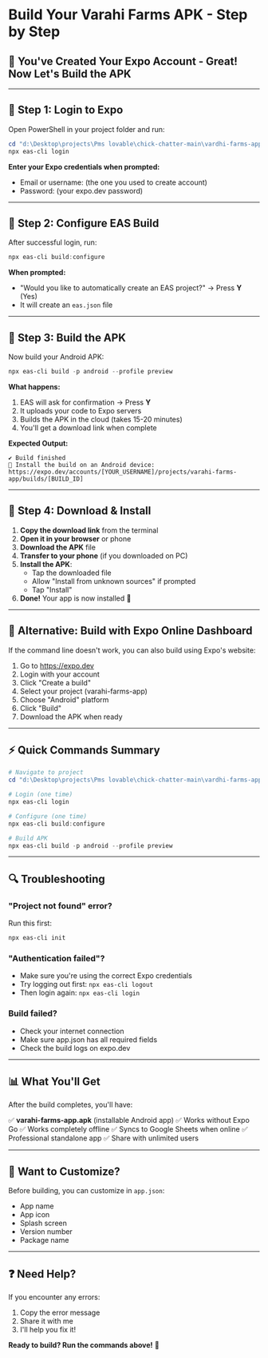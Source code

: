 # Build Your Varahi Farms APK - Step by Step

## 🎯 You've Created Your Expo Account - Great! Now Let's Build the APK

---

## 📝 **Step 1: Login to Expo**

Open PowerShell in your project folder and run:

```powershell
cd "d:\Desktop\projects\Pms lovable\chick-chatter-main\vardhi-farms-app"
npx eas-cli login
```

**Enter your Expo credentials when prompted:**
- Email or username: (the one you used to create account)
- Password: (your expo.dev password)

---

## 📝 **Step 2: Configure EAS Build**

After successful login, run:

```powershell
npx eas-cli build:configure
```

**When prompted:**
- "Would you like to automatically create an EAS project?" → Press **Y** (Yes)
- It will create an `eas.json` file

---

## 📝 **Step 3: Build the APK**

Now build your Android APK:

```powershell
npx eas-cli build -p android --profile preview
```

**What happens:**
1. EAS will ask for confirmation → Press **Y**
2. It uploads your code to Expo servers
3. Builds the APK in the cloud (takes 15-20 minutes)
4. You'll get a download link when complete

**Expected Output:**
```
✔ Build finished
📱 Install the build on an Android device:
https://expo.dev/accounts/[YOUR_USERNAME]/projects/varahi-farms-app/builds/[BUILD_ID]
```

---

## 📝 **Step 4: Download & Install**

1. **Copy the download link** from the terminal
2. **Open it in your browser** or phone
3. **Download the APK** file
4. **Transfer to your phone** (if you downloaded on PC)
5. **Install the APK**:
   - Tap the downloaded file
   - Allow "Install from unknown sources" if prompted
   - Tap "Install"
6. **Done!** Your app is now installed 🎉

---

## 🎯 **Alternative: Build with Expo Online Dashboard**

If the command line doesn't work, you can also build using Expo's website:

1. Go to https://expo.dev
2. Login with your account
3. Click "Create a build"
4. Select your project (varahi-farms-app)
5. Choose "Android" platform
6. Click "Build"
7. Download the APK when ready

---

## ⚡ **Quick Commands Summary**

```powershell
# Navigate to project
cd "d:\Desktop\projects\Pms lovable\chick-chatter-main\vardhi-farms-app"

# Login (one time)
npx eas-cli login

# Configure (one time)
npx eas-cli build:configure

# Build APK
npx eas-cli build -p android --profile preview
```

---

## 🔍 **Troubleshooting**

### "Project not found" error?
Run this first:
```powershell
npx eas-cli init
```

### "Authentication failed"?
- Make sure you're using the correct Expo credentials
- Try logging out first: `npx eas-cli logout`
- Then login again: `npx eas-cli login`

### Build failed?
- Check your internet connection
- Make sure app.json has all required fields
- Check the build logs on expo.dev

---

## 📊 **What You'll Get**

After the build completes, you'll have:

✅ **varahi-farms-app.apk** (installable Android app)
✅ Works without Expo Go
✅ Works completely offline
✅ Syncs to Google Sheets when online
✅ Professional standalone app
✅ Share with unlimited users

---

## 🎨 **Want to Customize?**

Before building, you can customize in `app.json`:
- App name
- App icon
- Splash screen
- Version number
- Package name

---

## ❓ **Need Help?**

If you encounter any errors:
1. Copy the error message
2. Share it with me
3. I'll help you fix it!

**Ready to build? Run the commands above!** 🚀
